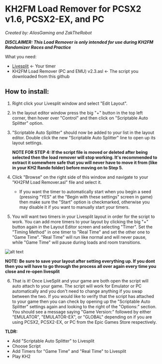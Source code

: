 # KH2FM Load Remover for PCSX2 v1.6, PCSX2-EX, and PC

*Created by: AliosGaming and ZakTheRobot*

***DISCLAIMER: This Load Remover is only intended for use during KH2FM Randomizer Races and Practice***

What you need:
 - [Livesplit](https://livesplit.org/) <- Your timer
 - KH2FM Load Remover (PC and EMU) v2.3.asl <- The script you downloaded from this github
 
## How to install:
 
1. Right click your Livesplit window and select "Edit Layout".

2. In the layout editor window press the big "+" button in the top left corner, then hover over "Control" and then click on "Scriptable Auto Splitter" option.

3. "Scriptable Auto Splitter" should now be added to your list in the layout editor. Double click the new "Scriptable Auto Splitter" line to open up its layout settings.

	**NOTE FOR STEP 4: If the script file is moved or deleted after being selected then the load remover will stop working. It's recommended to extract it somewhere safe that you will never have to move it from (like in your KH2 Rando folder) before moving on to Step 5.**
	
4. Click "Browse" on the right side of this window and navigate to your "KH2FM Load Remover.asl" file and select it.
	- If you want the timer to automatically start when you begin a seed (pressing "YES" at the "Begin with these settings" screen in game) then make sure the "Start" option is checkmarked, otherwise you may disable it if you want to manually start your timers.
	
5. You will want two timers in your Livesplit layout in order for the script to work. You can add more timers to your layout by clicking the big "+" button again in the Layout Editor screen and selecting "Timer". Set the "Timing Method" in one timer to "Real Time" and set the other one to "Game Time". "Real Time" will run like normal and will never pause, while "Game Time" will pause during loads and room transitions.

![alt text](https://i.imgur.com/G9Pb7Wh.png)

**NOTE: Be sure to save your layout after setting everything up. If you dont then you will have to go through the process all over again every time you close and re-open livesplit**

6. That is it! Once LiveSplit and your game are both open the script will auto attach to your game. The script will work for Emulator or PC automatically and you don't need to change anything if you swap between the two. If you would like to verify that the script has attached to your game then you can check by opening up the "Scriptable Auto Splitter" settings again and looking to the right of the "Options:" section. You should see a message saying "Game Version:" followed by either "EMULATOR", "EMULATOR-EX", or "GLOBAL" depending on if you are using PCSX2, PCSX2-EX, or PC from the Epic Games Store respectively. 

**TLDR:**
- Add "Scriptable Auto Splitter" to Livesplit
- Choose Script
- Add Timers for "Game Time" and "Real Time" to Livesplit
- Play KH2

